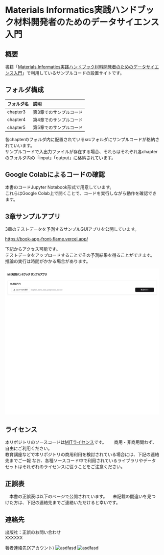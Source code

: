 # Materials Informatics実践ハンドブック材料開発者のためのデータサイエンス入門
## 概要
書籍「[Materials Informatics実践ハンドブック材料開発者のためのデータサイエンス入門]()」で利用しているサンプルコードの設置サイトです。

## フォルダ構成

|フォルダ名 |説明|
|:-        |:-  |
|chapter3  |第3章でのサンプルコード    |
|chapter4  |第4章でのサンプルコード    |
|chapter5  |第5章でのサンプルコード    |

各chapterのフォルダ内に配置されているsrcフォルダにサンプルコードが格納されていいます。  
サンプルコードで入出力ファイルが存在する場合、それらはそれぞれ各chapterのフォルダ内の「input」「output」に格納されています。  

## Google Colabによるコードの確認
本書のコードJupyter Notebook形式で用意しています。  
これらはGoogle Colab上で開くことで、コードを実行しながら動作を確認できます。  

## 3章サンプルアプリ
3章のテストデータを予測するサンプルGUIアプリを公開しています。  

https://book-app-front-flame.vercel.app/

下記からアクセス可能です。  
テストデータをアップロードすることでその予測結果を得ることができます。  
推論の実行は時間がかかる場合があります。

![demo](https://github.com/mipypf/practical-mi-guide/blob/develop/images/sampleapp.gif)

## ライセンス
本リポジトリのソースコードは[MITライセンス](http://www.opensource.org/licenses/MIT)です。　　
商用・非商用問わず、自由にご利用ください。  
教育講座などで本リポジトリの商用利用を検討されている場合には、下記の連絡先までご一報
なお、各種ソースコード中で利用されているライブラリやデータセットはそれぞれのライセンスに従うことをご注意ください。  


## 正誤表
　本書の正誤表は以下のページで公開されています。
　未記載の間違いを見つけた方は、下記の連絡先までご連絡いただけると幸いです。

## 連絡先
出版社：正誤のお問い合わせ  
XXXXXX  

著者連絡先(Xアカウント)
![asdfasd]()
![asdfasd]()
